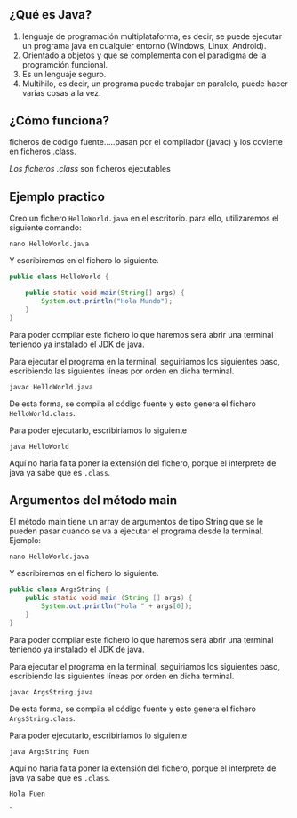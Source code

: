 # 
## ¿Qué es Java?
1.  lenguaje de programación multiplataforma, es decir, se puede ejecutar un programa java en cualquier entorno (Windows, Linux, Android).
2.  Orientado a objetos y que se complementa con el paradigma de la programción funcional.
3. Es un lenguaje seguro.
4. Multihilo, es decir, un programa puede trabajar en paralelo, puede hacer varias cosas a la vez.
   
## ¿Cómo funciona?
ficheros de código fuente.....pasan por el compilador (javac) y los covierte en ficheros .class.

*Los ficheros .class* son ficheros ejecutables

## Ejemplo practico

Creo un fichero `HelloWorld.java` en el escritorio.
para ello, utilizaremos el siguiente comando:
```shell
nano HelloWorld.java
```
Y escribiremos en el fichero lo siguiente.
```java
public class HelloWorld {

    public static void main(String[] args) {
        System.out.println("Hola Mundo");
    }
}
```

Para poder compilar este fichero lo que haremos será abrir una terminal teniendo ya instalado el JDK de java.

Para ejecutar el programa en la terminal, seguiriamos los siguientes paso, escribiendo las siguientes líneas por orden en dicha terminal.

```shell
javac HelloWorld.java
```
De esta forma, se compila el código fuente y esto genera el fichero `HelloWorld.class`.

Para poder ejecutarlo, escribiriamos lo siguiente

```shell
java HelloWorld
```
Aquí no haría falta poner la extensión del fichero, porque el interprete de java ya sabe que es `.class`.

## Argumentos del método main
El método main tiene un array de argumentos de tipo String que se le pueden pasar cuando se va a ejecutar el programa desde la terminal.
Ejemplo: 
```shell
nano HelloWorld.java
```
Y escribiremos en el fichero lo siguiente.
```java
public class ArgsString {
    public static void main (String [] args) {
        System.out.println("Hola " + args[0]);
    }
}

```
Para poder compilar este fichero lo que haremos será abrir una terminal teniendo ya instalado el JDK de java.

Para ejecutar el programa en la terminal, seguiriamos los siguientes paso, escribiendo las siguientes líneas por orden en dicha terminal.

```shell
javac ArgsString.java
```
De esta forma, se compila el código fuente y esto genera el fichero `ArgsString.class`.

Para poder ejecutarlo, escribiriamos lo siguiente

```shell
java ArgsString Fuen
```
Aquí no haría falta poner la extensión del fichero, porque el interprete de java ya sabe que es `.class`.

```shell
Hola Fuen
```
`
